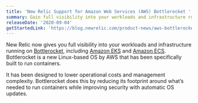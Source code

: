```yaml
---
title: 'New Relic Support for Amazon Web Services (AWS) Bottlerocket '
summary: Gain full visibility into your workloads and infrastructure running on AWS Bottlerocket.
releaseDate: '2020-09-04'
getStartedLink: 'https://blog.newrelic.com/product-news/aws-bottlerocket/'
---
```


New Relic now gives you full visibility into your workloads and infrastructure running on [Bottlerocket](https://aws.amazon.com/about-aws/whats-new/2020/08/announcing-general-availability-of-bottlerocket/), including [Amazon EKS](https://aws.amazon.com/eks/) and [Amazon ECS](https://aws.amazon.com/ecs/). Bottlerocket is a new Linux-based OS by AWS that has been specifically built to run containers.

It has been designed to lower operational costs and management complexity. Bottlerocket does this by reducing its footprint around what’s needed to run containers while improving security with automatic OS updates.
